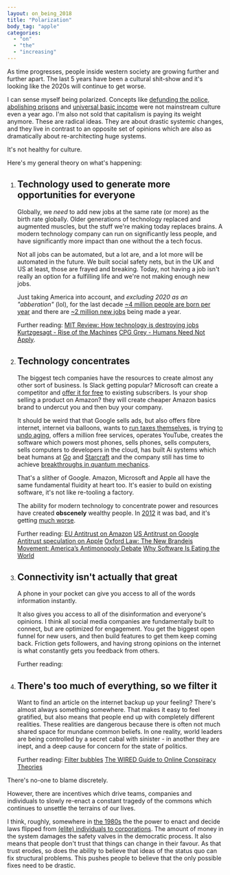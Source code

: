 ```yaml
---
layout: on_being_2018
title: "Polarization"
body_tag: "apple"
categories:
  - "on"
  - "the"
  - "increasing"
---
```


As time progresses, people inside western society are growing further and further apart. The last 5 years have been a
cultural shit-show and it's looking like the 2020s will continue to get worse.

I can sense myself being polarized. Concepts like
[defunding the police](https://en.wikipedia.org/wiki/Defund_the_police),
[abolishing prisons](https://www.gq.com/story/what-is-prison-abolition) and
[universal basic income](https://www.investopedia.com/terms/b/basic-income.asp) were not mainstream culture even a year
ago. I'm also not sold that capitalism is paying its weight anymore. These are radical ideas. They are about drastic
systemic changes, and they live in contrast to an opposite set of opinions which are also as dramatically about
re-architecting huge systems.

It's not healthy for culture.

Here's my general theory on what's happening:

1. ## Technology used to generate more opportunities for everyone

   Globally, we _need_ to add new jobs at the same rate (or more) as the birth rate globally. Older generations of
   technology replaced and augmented muscles, but the stuff we're making today replaces brains. A modern technology
   company can run on significantly less people, and have significantly more impact than one without the a tech focus.

   Not all jobs can be automated, but a lot are, and a lot more will be automated in the future. We built social safety
   nets, but in the UK and US at least, those are frayed and breaking. Today, not having a job isn't really an option
   for a fulfilling life and we're not making enough new jobs.

   Just taking America into account, and _excluding 2020 as an "abberation"_ (lol), for the last decade
   [~4 million people are born per year](https://www.cdc.gov/nchs/fastats/births.htm) and there are
   [~2 million new jobs](https://finance.yahoo.com/news/job-creation-strong-2019-could-162245516.html) being made a
   year.

   Further reading:
   [MIT Review: How technology is destroying jobs](https://www.technologyreview.com/2013/06/12/178008/how-technology-is-destroying-jobs/)
   [Kurtzgesagt - Rise of the Machines](https://kurzgesagt.org/portfolio/the-rise-of-the-machines/)
   [CPG Grey - Humans Need Not Apply](https://www.youtube.com/watch?v=7Pq-S557XQU).

1. ## Technology concentrates

   The biggest tech companies have the resources to create almost any other sort of business. Is Slack getting popular?
   Microsoft can create a competitor and
   [offer it for free](https://www.techradar.com/uk/news/slack-is-taking-microsoft-teams-to-court) to existing
   subscribers. Is your shop selling a product on Amazon? they will create cheaper Amazon basics brand to undercut you
   and then buy your company.

   It should be weird that that Google sells ads, but also offers fibre internet, internet via balloons, wants to
   [run taxes themselves](https://www.theglobeandmail.com/business/article-sidewalk-labs-document-reveals-companys-early-plans-for-data/),
   is trying [to undo aging](https://www.calicolabs.com), offers a million free services, operates YouTube, creates the
   software which powers most phones, sells phones, sells computers, sells computers to developers in the cloud, has
   built Ai systems which beat humans at [Go](https://deepmind.com/research/alphago/) and
   [Starcraft](https://www.theverge.com/2019/10/30/20939147/deepmind-google-alphastar-starcraft-2-research-grandmaster-level)
   and the company still has time to achieve
   [breakthroughs in quantum mechanics](https://www.inverse.com/article/59507-full-quantum-supremacy-paper).

   That's a slither of Google. Amazon, Microsoft and Apple all have the same fundamental fluidity at heart too. It's
   easier to build on existing software, it's not like re-tooling a factory.

   The ability for modern technology to concentrate power and resources have created **obscenely** wealthy people. In
   [2012](https://www.bbc.co.uk/news/business-16545898) it was bad, and it's getting
   [much worse](https://www.theguardian.com/news/2019/sep/09/inequality-is-it-rising-and-can-we-reverse-it).

   Further reading:
   [EU Antitrust on Amazon](https://eandt.theiet.org/content/articles/2020/11/eu-smacks-amazon-with-antitrust-charges-over-seller-data/)
   [US Antitrust on Google](https://www.nytimes.com/2020/10/20/technology/antitrust-google.html)
   [Antitrust speculation on Apple](https://www.fool.com/investing/2020/11/03/apple-warns-investors-of-antitrust-risks/)
   [Oxford Law: The New Brandeis Movement: America’s Antimonopoly Debate](https://academic.oup.com/jeclap/article/9/3/131/4915966)
   [Why Software Is Eating the World](https://a16z.com/2011/08/20/why-software-is-eating-the-world/)

1. ## Connectivity isn't actually that great

   A phone in your pocket can give you access to all of the words information instantly.

   It also gives you access to all of the disinformation and everyone's opinions. I think all social media companies are
   fundamentally built to connect, but are optimized for engagement. You get the biggest open funnel for new users, and
   then build features to get them keep coming back. Friction gets followers, and having strong opinions on the internet
   is what constantly gets you feedback from others.

   Further reading:

1. ## There's too much of everything, so we filter it

   Want to find an article on the internet backup up your feeling? There's almost always something somewhere. That makes
   it easy to feel gratified, but also means that people end up with completely different realities. These realities are
   dangerous because there is often not much shared space for mundane common beliefs. In one reality, world leaders are
   being controlled by a secret cabal with sinister - in another they are inept, and a deep cause for concern for the
   state of politics.

   Further reading: [Filter bubbles](https://en.wikipedia.org/wiki/Filter_bubble)
   [The WIRED Guide to Online Conspiracy Theories](https://www.wired.com/story/wired-guide-to-conspiracy-theories/)

There's no-one to blame discretely.

However, there are incentives which drive teams, companies and individuals to slowly re-enact a constant tragedy of the
commons which continues to unsettle the terrains of our lives.

I think, roughly, somewhere in
[the 1980s](https://en.wikipedia.org/wiki/Corporate_personhood#Corporate_political_spending) the the power to enact and
decide laws flipped from
[(elite) individuals to corporations](https://www.mic.com/articles/87719/princeton-concludes-what-kind-of-government-america-really-has-and-it-s-not-a-democracy).
The amount of money in the system damages the safety valves in the democratic process. It also means that people don't
trust that things can change in their favour. As that trust erodes, so does the ability to believe that ideas of the
status quo can fix structural problems. This pushes people to believe that the only possible fixes need to be drastic.
